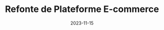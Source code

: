---
layout: project.njk
title: Refonte de Plateforme E-commerce
client: FashionForward
date: 2023-11-15
permalink: "/fr/projects/{{ page.fileSlug }}/"
locale: fr
featuredImage: https://images.unsplash.com/photo-1460925895917-afdab827c52f
components:
  - type: hero
    title: Refonte de Plateforme E-commerce
    subtitle: Transformer l'expérience d'achat en ligne
    image: https://images.unsplash.com/photo-1460925895917-afdab827c52f
    fullHeight: true
    cta:
      text: Voir le Site
      url: https://example.com

  - type: twoColumns
    columns:
      - content: |
          ## Défi
          La plateforme e-commerce existante de FashionForward était obsolète et causait des taux d'abandon de panier élevés. Ils avaient besoin d'une solution moderne et conviviale qui améliorerait les taux de conversion.
      - content: |
          ## Solution
          Nous avons mis en œuvre une refonte complète de la plateforme en nous concentrant sur :
          - Processus de paiement simplifié
          - Approche mobile-first
          - Filtrage avancé des produits
          - Recommandations personnalisées

  - type: threeColumns
    columns:
      - content: |
          ### Abandon de Panier
          85% de réduction du taux d'abandon de panier
      - content: |
          ### Conversions Mobile
          200% d'augmentation des conversions sur mobile
      - content: |
          ### Performance
          50% d'amélioration des temps de chargement

  - type: gallery
    images:
      - url: https://images.unsplash.com/photo-1460925895917-afdab827c52f
        alt: Design de la Page d'Accueil
      - url: https://images.unsplash.com/photo-1460925895917-afdab827c52f
        alt: Page Produit
      - url: https://images.unsplash.com/photo-1460925895917-afdab827c52f
        alt: Expérience Mobile

  - type: leadMagnet
    title: Obtenez Notre Guide d'Optimisation E-commerce
    description: Découvrez notre méthodologie détaillée pour l'optimisation des plateformes e-commerce
    buttonText: Télécharger le Guide
    image: https://images.unsplash.com/photo-1460925895917-afdab827c52f
    imageAlt: Couverture du guide e-commerce
tags:
  - E-commerce
  - UX Design
  - Développement
---